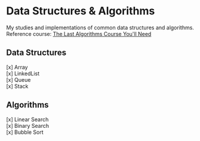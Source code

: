 # Data Structures & Algorithms

My studies and implementations of common data structures and algorithms.  
Reference course: [The Last Algorithms Course You'll Need](https://frontendmasters.com/courses/algorithms)


## Data Structures

[x] Array  
[x] LinkedList  
[x] Queue  
[x] Stack

## Algorithms

[x] Linear Search  
[x] Binary Search  
[x] Bubble Sort  